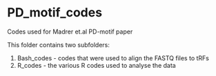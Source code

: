# PD_motif_codes
Codes used for Madrer et.al PD-motif paper

This folder contains two subfolders:
1. Bash_codes - codes that were used to align the FASTQ files to tRFs
2. R_codes - the various R codes used to analyse the data
